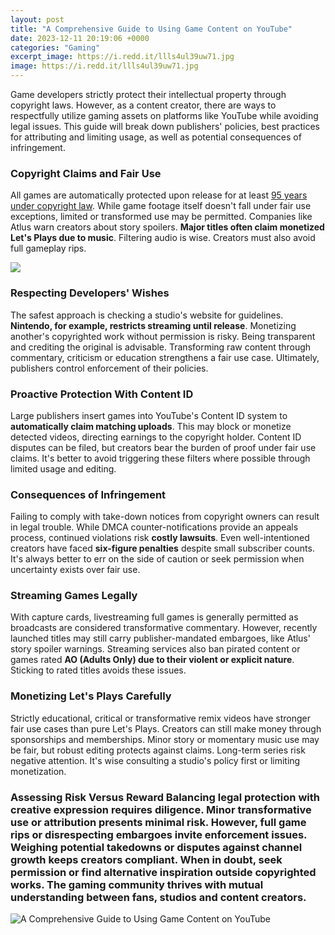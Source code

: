 ```yaml
---
layout: post
title: "A Comprehensive Guide to Using Game Content on YouTube"
date: 2023-12-11 20:19:06 +0000
categories: "Gaming"
excerpt_image: https://i.redd.it/llls4ul39uw71.jpg
image: https://i.redd.it/llls4ul39uw71.jpg
---
```


Game developers strictly protect their intellectual property through copyright laws. However, as a content creator, there are ways to respectfully utilize gaming assets on platforms like YouTube while avoiding legal issues. This guide will break down publishers' policies, best practices for attributing and limiting usage, as well as potential consequences of infringement.
### Copyright Claims and Fair Use  
All games are automatically protected upon release for at least [95 years under copyright law](https://store.fi.io.vn/th-of-july-cute-american-flag-funny-poodle-dog-fireworks). While game footage itself doesn't fall under fair use exceptions, limited or transformed use may be permitted. Companies like Atlus warn creators about story spoilers. **Major titles often claim monetized Let's Plays due to music**. Filtering audio is wise. Creators must also avoid full gameplay rips.

![](https://cdn.mos.cms.futurecdn.net/7vpUPMSbPfhxiUNYj5XnE6.jpg)
### Respecting Developers' Wishes
The safest approach is checking a studio's website for guidelines. **Nintendo, for example, restricts streaming until release**. Monetizing another's copyrighted work without permission is risky. Being transparent and crediting the original is advisable. Transforming raw content through commentary, criticism or education strengthens a fair use case. Ultimately, publishers control enforcement of their policies. 
### Proactive Protection With Content ID 
Large publishers insert games into YouTube's Content ID system to **automatically claim matching uploads**. This may block or monetize detected videos, directing earnings to the copyright holder. Content ID disputes can be filed, but creators bear the burden of proof under fair use claims. It's better to avoid triggering these filters where possible through limited usage and editing.
### Consequences of Infringement
Failing to comply with take-down notices from copyright owners can result in legal trouble. While DMCA counter-notifications provide an appeals process, continued violations risk **costly lawsuits**. Even well-intentioned creators have faced **six-figure penalties** despite small subscriber counts. It's always better to err on the side of caution or seek permission when uncertainty exists over fair use.
### Streaming Games Legally  
With capture cards, livestreaming full games is generally permitted as broadcasts are considered transformative commentary. However, recently launched titles may still carry publisher-mandated embargoes, like Atlus' story spoiler warnings. Streaming services also ban pirated content or games rated **AO (Adults Only) due to their violent or explicit nature**. Sticking to rated titles avoids these issues.
### Monetizing Let's Plays Carefully  
Strictly educational, critical or transformative remix videos have stronger fair use cases than pure Let's Plays. Creators can still make money through sponsorships and memberships. Minor story or momentary music use may be fair, but robust editing protects against claims. Long-term series risk negative attention. It's wise consulting a studio's policy first or limiting monetization.
### Assessing Risk Versus Reward Balancing legal protection with creative expression requires diligence. Minor transformative use or attribution presents minimal risk. However, full game rips or disrespecting embargoes invite enforcement issues. Weighing potential takedowns or disputes against channel growth keeps creators compliant. When in doubt, seek permission or find alternative inspiration outside copyrighted works. The gaming community thrives with mutual understanding between fans, studios and content creators.
![A Comprehensive Guide to Using Game Content on YouTube](https://i.redd.it/llls4ul39uw71.jpg)